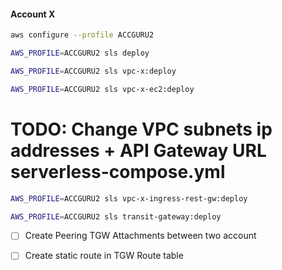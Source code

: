 
#### Account X
```bash
aws configure --profile ACCGURU2
```

```bash
AWS_PROFILE=ACCGURU2 sls deploy
```

```bash
AWS_PROFILE=ACCGURU2 sls vpc-x:deploy
```

```bash
AWS_PROFILE=ACCGURU2 sls vpc-x-ec2:deploy
```

# TODO: Change VPC subnets ip addresses + API Gateway URL serverless-compose.yml
```bash
AWS_PROFILE=ACCGURU2 sls vpc-x-ingress-rest-gw:deploy
```
```bash
AWS_PROFILE=ACCGURU2 sls transit-gateway:deploy
```


- [ ] Create Peering TGW Attachments between two account
- [ ] Create static route in TGW Route table

